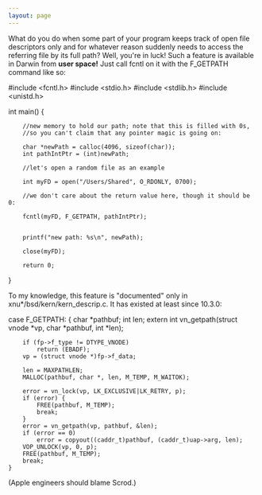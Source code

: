```yaml
---
layout: page
---
```




What do you do when some part of your program keeps track of open file descriptors only and for whatever reason suddenly needs to access the referring file by its full path? Well, you're in luck! Such a feature is available in Darwin from **user space!** Just call fcntl on it with the F_GETPATH command like so:

    

#include <fcntl.h>
#include <stdio.h>
#include <stdlib.h>
#include <unistd.h>

int main() {

        //new memory to hold our path; note that this is filled with 0s,
        //so you can't claim that any pointer magic is going on:

        char *newPath = calloc(4096, sizeof(char));
        int pathIntPtr = (int)newPath;

        //let's open a random file as an example

        int myFD = open("/Users/Shared", O_RDONLY, 0700);

        //we don't care about the return value here, though it should be 0:

        fcntl(myFD, F_GETPATH, pathIntPtr);


        printf("new path: %s\n", newPath);

        close(myFD);

        return 0;
}





To my knowledge, this feature is "documented" only in xnu*/bsd/kern/kern_descrip.c. It has existed at least since 10.3.0:

    

case F_GETPATH: {
		char *pathbuf;
		int len;
		extern int vn_getpath(struct vnode *vp, char *pathbuf, int *len);

		if (fp->f_type != DTYPE_VNODE)
			return (EBADF);
		vp = (struct vnode *)fp->f_data;

		len = MAXPATHLEN;
		MALLOC(pathbuf, char *, len, M_TEMP, M_WAITOK);

		error = vn_lock(vp, LK_EXCLUSIVE|LK_RETRY, p);
		if (error) {
		    FREE(pathbuf, M_TEMP);
		    break;
		}
		error = vn_getpath(vp, pathbuf, &len);
		if (error == 0)
			error = copyout((caddr_t)pathbuf, (caddr_t)uap->arg, len);
		VOP_UNLOCK(vp, 0, p);
		FREE(pathbuf, M_TEMP);
		break;
	}



(Apple engineers should blame Scrod.)
